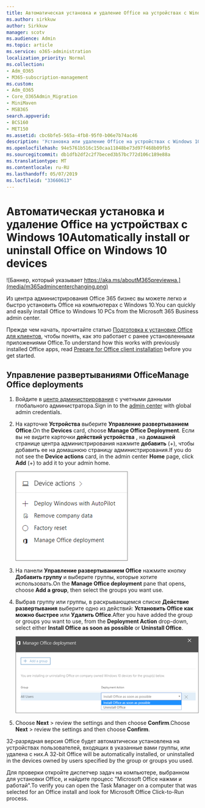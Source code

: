 ```yaml
---
title: Автоматическая установка и удаление Office на устройствах с Windows 10
ms.author: sirkkuw
author: Sirkkuw
manager: scotv
ms.audience: Admin
ms.topic: article
ms.service: o365-administration
localization_priority: Normal
ms.collection:
- Adm_O365
- M365-subscription-management
ms.custom:
- Adm_O365
- Core_O365Admin_Migration
- MiniMaven
- MSB365
search.appverid:
- BCS160
- MET150
ms.assetid: cbc6bfe5-565a-4fb8-95f0-b06e7b74ac46
description: 'Установка или удаление Office на устройствах с Windows 10 из центра администрирования Microsoft 365 бизнес. '
ms.openlocfilehash: 94e5761b516c150caa11048be73d97f468b09fb5
ms.sourcegitcommit: db1dfb2df2c2f7beced3b57bc772d106c189e88a
ms.translationtype: MT
ms.contentlocale: ru-RU
ms.lasthandoff: 05/07/2019
ms.locfileid: "33660613"
---
```

# <a name="automatically-install-or-uninstall-office-on-windows-10-devices"></a><span data-ttu-id="bde24-103">Автоматическая установка и удаление Office на устройствах с Windows 10</span><span class="sxs-lookup"><span data-stu-id="bde24-103">Automatically install or uninstall Office on Windows 10 devices</span></span>

![Баннер, который указывает https://aka.ms/aboutM365previewна.](media/m365admincenterchanging.png)

<span data-ttu-id="bde24-105">Из центра администрирования Office 365 бизнес вы можете легко и быстро установить Office на компьютерах с Windows 10.</span><span class="sxs-lookup"><span data-stu-id="bde24-105">You can quickly and easily install Office to Windows 10 PCs from the Microsoft 365 Business admin center.</span></span>
  
<span data-ttu-id="bde24-106">Прежде чем начать, прочитайте статью [Подготовка к установке Office для клиентов](prepare-for-office-client-deployment.md), чтобы понять, как это работает с ранее установленными приложениями Office.</span><span class="sxs-lookup"><span data-stu-id="bde24-106">To understand how this works with previously installed Office apps, read [Prepare for Office client installation](prepare-for-office-client-deployment.md) before you get started.</span></span> 
  
## <a name="manage-office-deployments"></a><span data-ttu-id="bde24-107">Управление развертываниями Office</span><span class="sxs-lookup"><span data-stu-id="bde24-107">Manage Office deployments</span></span>

1. <span data-ttu-id="bde24-108">Войдите в [центр администрирования](https://aka.ms/bcsportal) с учетными данными глобального администратора.</span><span class="sxs-lookup"><span data-stu-id="bde24-108">Sign in to the [admin center](https://aka.ms/bcsportal) with global admin credentials.</span></span> 
    
2. <span data-ttu-id="bde24-109">На карточке **Устройства** выберите **Управление развертыванием Office**.</span><span class="sxs-lookup"><span data-stu-id="bde24-109">On the **Devices** card, choose **Manage Office Deployment**.</span></span>
      <span data-ttu-id="bde24-110">Если вы не видите карточки **действий устройства** , на **домашней** странице центра администрирования нажмите **добавить** (+), чтобы добавить ее на домашнюю страницу администрирования.</span><span class="sxs-lookup"><span data-stu-id="bde24-110">If you do not see the **Device actions** card, in the admin center **Home** page, click **Add** (+) to add it to your admin home.</span></span>
    
    ![Screenshot of the Devices card in the admin center](media/9982e784-dbf9-4a76-a159-bb3e2e5aa23f.png)
  
3. <span data-ttu-id="bde24-112">На панели **Управление развертыванием Office** нажмите кнопку **Добавить группу** и выберите группы, которые хотите использовать.</span><span class="sxs-lookup"><span data-stu-id="bde24-112">On the **Manage Office deployment** pane that opens, choose **Add a group**, then select the groups you want use.</span></span>
    
4. <span data-ttu-id="bde24-113">Выбрав группу или группы, в раскрывающемся списке **Действие развертывания** выберите одно из действий: **Установить Office как можно быстрее** или **Удалить Office**.</span><span class="sxs-lookup"><span data-stu-id="bde24-113">After you have added the group or groups you want to use, from the **Deployment Action** drop-down, select either **Install Office as soon as possible** or **Uninstall Office**.</span></span>
    
    ![In the Manage Office deployment pane, choose either Install Office as soon as possible, or Uninstall Office.](media/00f24a61-1848-40c0-b037-78d726c7d757.png)
  
5. <span data-ttu-id="bde24-115">Choose **Next** \> review the settings and then choose **Confirm**.</span><span class="sxs-lookup"><span data-stu-id="bde24-115">Choose **Next** \> review the settings and then choose **Confirm**.</span></span>
    
<span data-ttu-id="bde24-116">32-разрядная версия Office будет автоматически установлена на устройствах пользователей, входящих в указанные вами группы, или удалена с них.</span><span class="sxs-lookup"><span data-stu-id="bde24-116">A 32-bit Office will be automatically installed, or uninstalled in the devices owned by users specified by the group or groups you used.</span></span>
  
<span data-ttu-id="bde24-117">Для проверки откройте диспетчер задач на компьютере, выбранном для установки Office, и найдите процесс "Microsoft Office нажми и работай".</span><span class="sxs-lookup"><span data-stu-id="bde24-117">To verify you can open the Task Manager on a computer that was selected for an Office install and look for Microsoft Office Click-to-Run process.</span></span>
  


